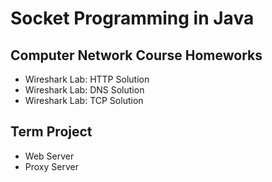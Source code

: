# Socket Programming in Java
## Computer Network Course Homeworks

- Wireshark Lab: HTTP Solution
- Wireshark Lab: DNS Solution
- Wireshark Lab: TCP Solution

## Term Project

- Web Server
- Proxy Server
